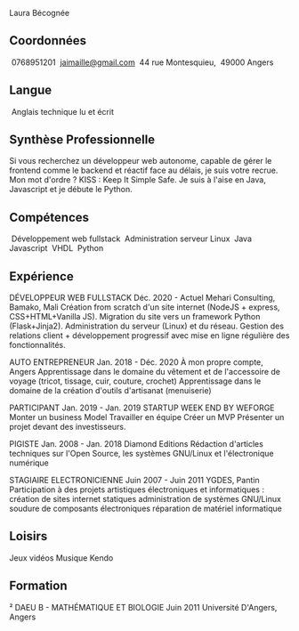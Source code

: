 

Laura Bécognée 

## Coordonnées 

​	0768951201
​	jaimaille@gmail.com 
​	44 rue Montesquieu, 
​	49000 Angers


## Langue
​	Anglais technique lu et écrit


## Synthèse Professionnelle 

Si vous recherchez un développeur web autonome, capable de gérer le frontend comme le backend et réactif face au délais, je suis votre recrue. Mon mot d'ordre ? KISS : Keep It Simple Safe. Je suis à l'aise en Java, Javascript et je débute le Python. 


## Compétences 

​	Développement web fullstack 
​	Administration serveur Linux 
​	Java 
​	Javascript 
​	VHDL 
​	Python 



## Expérience

DÉVELOPPEUR WEB FULLSTACK Déc. 2020 - Actuel Mehari Consulting, Bamako, Mali Création from scratch d'un site internet (NodeJS + express, CSS+HTML+Vanilla JS). Migration du site vers un framework Python (Flask+Jinja2). Administration du serveur (Linux) et du réseau. Gestion des relations client + développement progressif avec mise en ligne régulière des fonctionnalités. 

AUTO ENTREPRENEUR Jan. 2018 - Déc. 2020 À mon propre compte, Angers Apprentissage dans le domaine du vêtement et de l'accessoire de voyage (tricot, tissage, cuir, couture, crochet) Apprentissage dans le domaine de la création d'outils d'artisanat (menuiserie) 

PARTICIPANT Jan. 2019 - Jan. 2019 STARTUP WEEK END BY WEFORGE Monter un business Model Travailler en équipe Créer un MVP Présenter un projet devant des investisseurs. 

PIGISTE Jan. 2008 - Jan. 2018 Diamond Editions Rédaction d'articles techniques sur l'Open Source, les systèmes GNU/Linux et l'électronique numérique 

STAGIAIRE ELECTRONICIENNE Juin 2007 - Juin 2011 YGDES, Pantin Participation à des projets artistiques électroniques et informatiques : création de sites internet statiques administration de systèmes GNU/Linux soudure de composants électroniques réparation de matériel informatique 


## Loisirs 

Jeux vidéos 
Musique 
Kendo 


## Formation 
² 
DAEU B - MATHÉMATIQUE ET BIOLOGIE Juin 2011 Université D'Angers, Angers
